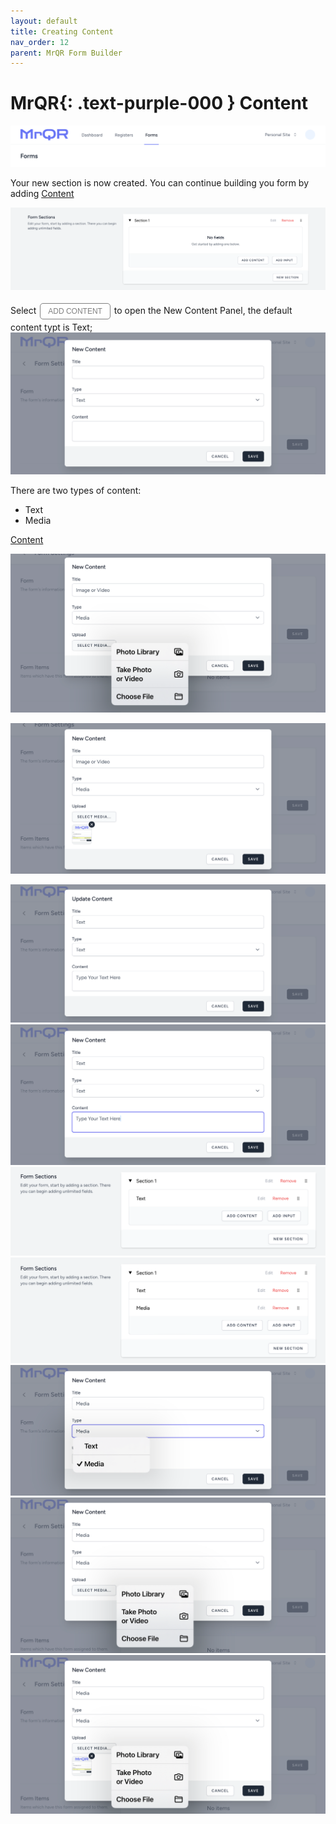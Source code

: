 ```yaml
---
layout: default
title: Creating Content
nav_order: 12
parent: MrQR Form Builder
---
```

<html>
<head>
<style>
.button {
  padding: 5px 12px;
  text-align: center;
  text-decoration: none;
  display: inline-block;
  font-size: 12px;
  margin: 4px 2px;
  cursor: pointer; }
.button1 {background-color: #555555;} /* Black */
.button2 {background-color: white;}
.button1 {color: white;}
.button2 {color: grey;}
.button1 {border: none;}
.button2 {border: 1px solid grey}
.button1 {border-radius: 5px;}
.button2 {border-radius: 5px;}
</style>
</head>
</html>

# **MrQR**{: .text-purple-000 } Content
![MrQR Form Builder](/assets/images/Forms/MrQR_Forms_Header.png "Header")

Your new section is now created. You can continue building you form by adding
[Content](https://docs.mrqr.me/FormBuilder/Content) 

![MrQR Form Builder](/assets/images/Forms/MrQR_Form_New_Section_Created.png "Created")

Select <button class="button button2">ADD CONTENT</button> to open the New Content Panel, the default content typt is Text;
![Content](/assets/images/Forms/MrQR_Forms_Content_New.png "New")

There are two types of content:
* Text
* Media

[Content](https://docs.mrqr.me/FormBuilder/Content) 



![Content](/assets/images/Forms/MrQR_Form_Content_Media_Select.png "Select")

![Content](/assets/images/Forms/MrQR_Form_Content_Media.png "Media")


![Content](/assets/images/Forms/MrQR_Forms_Content_Type_Text.png "Type - Text")
![Content](/assets/images/Forms/MrQR_Forms_Content_Input_Text.png "Text")
![Content](/assets/images/Forms/MrQR_Forms_Content_Text_Added.png "Text Added")
![Content](/assets/images/Forms/MrQR_Forms_Content_Text_Media.png "Text & Media")
![Content](/assets/images/Forms/MrQR_Forms_Content_Type_Media.png "Type - Media")
![Content](/assets/images/Forms/MrQR_Forms_Content_Select_Media.png "Select Media")
![Content](/assets/images/Forms/MrQR_Forms_Content_Additional_Media.png "Additional Media")








